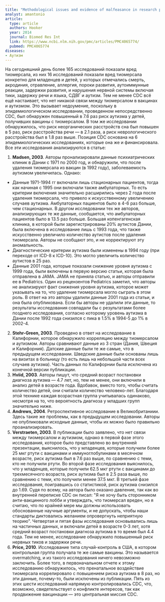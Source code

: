 ```yaml
---
title: "Methodological issues and evidence of malfeasance in research purporting to show thimerosal in vaccines is safe"
analyst: amantonio
article:
  type: article
  authors: Hooker
  year: 2014
  journal: Biomed Res Int
  link: https://www.ncbi.nlm.nih.gov/pmc/articles/PMC4065774/
  pubmed: PMC4065774
diseases:
- Аутизм
---
```


На сегодняшний день более 165 исследований показали вред тиомерсала, из них 16 исследований показали вред тиомерсала конкретно для младенцев и детей, у которых отмечались смерть, акродиния, отравление, аллергия, пороки развития, аутоиммунные реакции, задержки развития, и нарушения нервной системы включая тики, задержку речи и языка, СДВГ и аутизм.
Тем не менее CDC всё ещё настаивает, что нет никакой связи между тиомерсалом в вакцинах и аутизмом. Это вызывает недоумение, поскольку в эпидемиологическом исследовании, проведенном непосредственно CDC, был обнаружен повышенный в 7.6 раз риск аутизма у детей, получивших вакцины с тиомерсалом. В том же исследовании обнаружилось, что риск неорганических расстройств сна был повышен в 5 раз, риск расстройства речи — в 2.1 раза, а риск неврологического расстройства был в 1.8 раз выше.
Позиция CDC основана на 6 эпидемиологических исследованиях, которые она же и финансировала. Все эти исследования анализируются в статье:
1) **Madsen, 2003**. Авторы пронализировали данные психиатрических клиник в Дании с 1971 по 2000 год, и обнаружили, что после удаления тиомерсала из вакцин (в 1992 году), заболеваемость аутизмом увеличилась. Однако:
- Данные 1971-1994 гг включали лишь стационарных пациентов, тогда как начиная с 1995 они включали также амбулаторных. То есть критерии включения значительно расширились через 2 года после удаления тиомерсала, что привело к искусственному увеличению случаев аутизма. Амбулаторных пациентов было в 4-6 раз больше, чем стационарных. В другом исследовании тех же авторов, анализирующих те же данные, сообщается, что амбулаторных пациентов было в 13.5 раз больше. Большая копенгагенская клиника, в которой были зарегистрированы 20% аутистов Дании, была включена в исследование лишь с 1993 года, что также искусственно увеличило количество аутистов после удаления тиомерсала. Авторы не сообщают это, и не корректируют эту аномальность.
- Диагностические критерии аутизма были изменены в 1994 году (при переходе от ICD-8 к ICD-10). Это могло увеличить количество аутистов в 25 раз.
- Данные 2001 года, которые показали снижение уровня аутизма с 1999 года, были включены в первую версию статьи, которая была отправлена в JAMA. JAMA не приняла статью, и авторы отправили ее в Pediatrics. Один из рецензентов Pediatrics заметил, что авторы не анализируют факт снижения уровня аутизма, которое может указывать на то, что удаление тиомерсала могло сыграть в этом роль. В ответ на это авторы удалили данные 2001 года из статьи, и она была опубликована. Если бы авторы не удалили эти данные, то результаты исследования совпадали бы с результатами более позднего исследования, согласно которому уровень аутизма в Дании после 1992 года снизился с пика в 1.5% в 1994-5 до 1% в 2002-4.
2) **Stehr-Green, 2003**. Проведено в ответ на исследование в Калифорнии, которое обнаружило корреляцию между тиомерсалом и аутизмом. Авторы сравнивают данные из 3 стран (Дания, Швеция и Калифорния). Датские данные были те же самые, что в предыдущем исследовании. Шведские данные были основаны лишь на визитах в больницу (то есть лишь на небольшой части всех случаев аутизма). Часть данных по Калифорнии была исключена из конечной версии публикации.
3) **Hviid, 2003**. Авторы пишут, что средний возраст постановки диагноза аутизма — 4.7 лет, но, тем не менее, они включили в анализ детей в возрасте года. Вдобавок, вместо того, чтобы считать количество детей, они считали количество человеко-лет. Благодаря этой технике каждая возрастная группа учитывалась одинаково, несмотря на то, что вероятность диагноза у младших групп значительно ниже.
4) **Andrews, 2004**. Ретроспективное исследование в Великобританиии. Здесь такие же проблемы, как в предыдущем исследовании. Авторы не опубликовали исходные данные, чтобы их можно было правильно проанализировать.
5) **Verstraeten, 2003**. В публикации было заявлено, что нет связи между тиомерсалом и аутизмом, однако в первой фазе этого исследования, которое было представлено во внутренней презентации, выяснилось, что у младенцев, которые получили более 25 мкг ртути с вакцинами и иммуноглобулинами в месячном возрасте, риск аутизма был в 7.6 раз выше, по сравнению с теми, кто не получили ртути. Во второй фазе исследования выяснилось, что у младенцев, которые получили 62.5 мкг ртути с вакцинами до трехмесячного возраста, риск аутизма был в 2.5 раза выше, по сравнению с теми, кто получили менее 37.5 мкг. В третьей фазе исследования, поигравшись со статистикой, риск аутизма снизился до 1.69. Судя по всему, на автора было оказано давление, так как во внутренней переписке CDC он писал: "Я не хочу быть сторонником анти-вакцинного лобби и утверждать, что тиомерсал вреден, но я считаю, что по крайней мере мы должны использовать обоснованные научные аргументы, и не допускать, чтобы наши стандарты диктовались желанием опровергнуть неприятную теорию".
Четвертая и пятая фазы исследования основывались лишь на частичных данных, и включали детей в возрасте 0-3 лет, хотя средний возраст постановки диагноза аутизма в то время был 4.4 года. Тем не менее, исследование обнаружило повышенный риск нервных тиков и задержки речи.
6) **Price, 2010**. Исследование типа случай-контроль в США, в котором контрольная группа получала те же самые вакцины. Это называется overmatching, и из такого исследования ничего невозможно заключить. Более того, в первоначальном отчете к этому исследованию обнаружилось, что пренатальное воздействие тиомерсала коррелировало с повышением риска аутизма в 8 раз, но эти данные, почему-то, были исключены из публикации.
Пять из этих шести исследований напрямую контролировались CDC, что, возможно, свидетельствует о конфликте интересов, так как продвижение вакцинации — это центральная миссия CDC.
